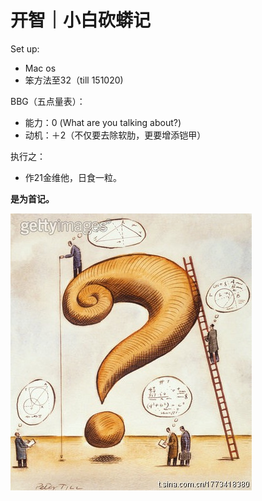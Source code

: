 # 开智｜小白砍蟒记
Set up:
 - Mac os
 - 笨方法至32（till 151020)

 
BBG（五点量表）：
- 能力：0 (What are you talking about?)
- 动机：＋2（不仅要去除软肋，更要增添铠甲）

执行之：
 - 作21金维他，日食一粒。


 

**是为首记。**


![](IMG_1558.JPG)
